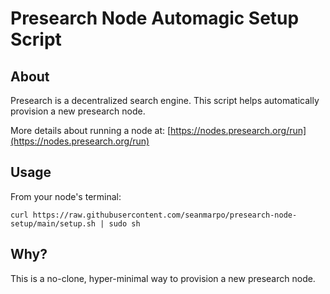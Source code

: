 # Presearch Node Automagic Setup Script

## About
Presearch is a decentralized search engine. This script helps automatically provision a new presearch node.

More details about running a node at: [https://nodes.presearch.org/run](https://nodes.presearch.org/run)

## Usage
From your node's terminal:

`curl https://raw.githubusercontent.com/seanmarpo/presearch-node-setup/main/setup.sh | sudo sh`

## Why?
This is a no-clone, hyper-minimal way to provision a new presearch node.
